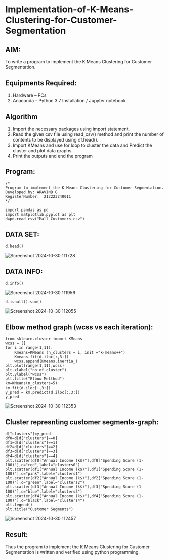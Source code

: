 # Implementation-of-K-Means-Clustering-for-Customer-Segmentation

## AIM:
To write a program to implement the K Means Clustering for Customer Segmentation.

## Equipments Required:
1. Hardware – PCs
2. Anaconda – Python 3.7 Installation / Jupyter notebook

## Algorithm
1. Import the necessary packages using import statement.
2. Read the given csv file using read_csv() method and print the number of contents to be displayed using df.head().
3. Import KMeans and use for loop to cluster the data and Predict the cluster and plot data graphs.
4. Print the outputs and end the program


## Program:
```
/*
Program to implement the K Means Clustering for Customer Segmentation.
Developed by: ARAVIND G
RegisterNumber:  212223240011
*/
```
```
import pandas as pd 
import matplotlib.pyplot as plt
d=pd.read_csv("Mall_Customers.csv")
```
## DATA SET:
```
d.head()
```
![Screenshot 2024-10-30 111728](https://github.com/user-attachments/assets/468c59d0-fd0c-4012-b179-034f8c6feec3)

## DATA INFO:
```
d.info()
```
![Screenshot 2024-10-30 111956](https://github.com/user-attachments/assets/930a5110-16d8-4066-9e03-c7e94a7b4622)
```
d.isnull().sum()
```
![Screenshot 2024-10-30 112055](https://github.com/user-attachments/assets/cb132af9-90c0-402c-adbb-1ab0855b75df)
## Elbow method graph (wcss vs each iteration):
```
from sklearn.cluster import KMeans
wcss = []
for i in range(1,11):
    Kmeans=KMeans (n_clusters = i, init ="k-means++")
    Kmeans.fit(d.iloc[:,3:])
    wcss.append(Kmeans.inertia_)
plt.plot(range(1,11),wcss)
plt.xlabel("no of cluster")
plt.ylabel("wcss")
plt.title("Elbow Metthod")
km=KMeans(n_clusters=5)
km.fit(d.iloc[:,3:])
y_pred = km.predict(d.iloc[:,3:])
y_pred
```
![Screenshot 2024-10-30 112353](https://github.com/user-attachments/assets/d906c6e8-bbac-46e9-9f8e-fec9ed0eec0e)
## Cluster represnting customer segments-graph:
```
d["clusters"]=y_pred
df0=d[d["clusters"]==0]
df1=d[d["clusters"]==1]
df2=d[d["clusters"]==2]
df3=d[d["clusters"]==3]
df4=d[d["clusters"]==4]
plt.scatter(df0["Annual Income (k$)"],df0["Spending Score (1-100)"],c="red",label="clusters0")
plt.scatter(df1["Annual Income (k$)"],df1["Spending Score (1-100)"],c="pink",label="clusters1")
plt.scatter(df2["Annual Income (k$)"],df2["Spending Score (1-100)"],c="green",label="clusters2")
plt.scatter(df3["Annual Income (k$)"],df3["Spending Score (1-100)"],c="blue",label="clusters3")
plt.scatter(df4["Annual Income (k$)"],df4["Spending Score (1-100)"],c="black",label="clusters4")
plt.legend()
plt.title("Customer Segments")
```
![Screenshot 2024-10-30 112457](https://github.com/user-attachments/assets/f3f26dcf-72ca-4940-b6d3-7ca0c17d3cb7)

## Result:
Thus the program to implement the K Means Clustering for Customer Segmentation is written and verified using python programming.
